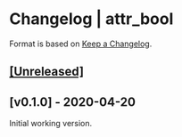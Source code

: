 # Changelog | attr_bool

Format is based on [Keep a Changelog](https://keepachangelog.com/en/1.0.0/).

## [[Unreleased]](https://github.com/esotericpig/attr_bool/compare/v0.1.0...master)

## [v0.1.0] - 2020-04-20

Initial working version.
